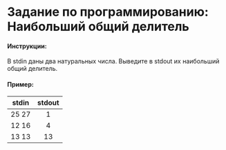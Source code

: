 # Задание по программированию: Наибольший общий делитель

#### Инструкции:
В stdin даны два натуральных числа. Выведите в stdout их наибольший общий делитель.

#### Пример:
|stdin |stdout |
|:----:|:-----:|
| 25 27 | 1 |
| 12 16  | 4 |
| 13 13  | 13 |